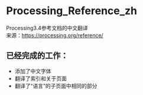 # Processing_Reference_zh
Processing3.4参考文档的中文翻译  
来源：https://processing.org/reference/

## 已经完成的工作：  
* 添加了中文字体  
* 翻译了索引和关于页面  
* 翻译了“语言”的子页面中相同的部分  
